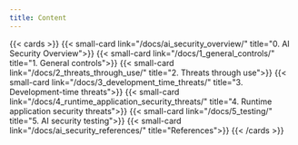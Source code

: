 ```yaml
---
title: Content
---
```


{{< cards >}}
    {{< small-card link="/docs/ai_security_overview/" title="0. AI Security Overview">}}
    {{< small-card link="/docs/1_general_controls/" title="1. General controls">}}
    {{< small-card link="/docs/2_threats_through_use/" title="2. Threats through use">}}
    {{< small-card link="/docs/3_development_time_threats/" title="3. Development-time threats">}}
    {{< small-card link="/docs/4_runtime_application_security_threats/" title="4. Runtime application security threats">}}
    {{< small-card link="/docs/5_testing/" title="5. AI security testing">}}
    {{< small-card link="/docs/ai_security_references/" title="References">}}
{{< /cards >}}
